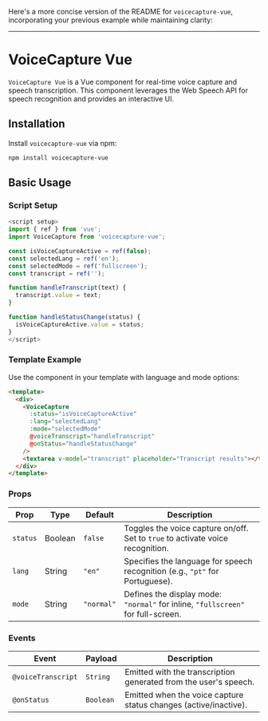Here's a more concise version of the README for `voicecapture-vue`, incorporating your previous example while maintaining clarity:

---

# VoiceCapture Vue

`VoiceCapture Vue` is a Vue component for real-time voice capture and speech transcription. This component leverages the Web Speech API for speech recognition and provides an interactive UI.

## Installation

Install `voicecapture-vue` via npm:

```bash
npm install voicecapture-vue
```

## Basic Usage

### Script Setup

```javascript
<script setup>
import { ref } from 'vue';
import VoiceCapture from 'voicecapture-vue';

const isVoiceCaptureActive = ref(false);
const selectedLang = ref('en');
const selectedMode = ref('fullscreen');
const transcript = ref('');

function handleTranscript(text) {
  transcript.value = text;
}

function handleStatusChange(status) {
  isVoiceCaptureActive.value = status;
}
</script>
```

### Template Example

Use the component in your template with language and mode options:

```html
<template>
  <div>
    <VoiceCapture
      :status="isVoiceCaptureActive"
      :lang="selectedLang"
      :mode="selectedMode"
      @voiceTranscript="handleTranscript"
      @onStatus="handleStatusChange"
    />
    <textarea v-model="transcript" placeholder="Transcript results"></textarea>
  </div>
</template>
```

### Props

| Prop       | Type    | Default    | Description                                                                                  |
|------------|---------|------------|----------------------------------------------------------------------------------------------|
| `status`   | Boolean | `false`    | Toggles the voice capture on/off. Set to `true` to activate voice recognition.              |
| `lang`     | String  | `"en"`     | Specifies the language for speech recognition (e.g., `"pt"` for Portuguese).               |
| `mode`     | String  | `"normal"` | Defines the display mode: `"normal"` for inline, `"fullscreen"` for full-screen.           |

### Events

| Event              | Payload     | Description                                                                                     |
|--------------------|-------------|-------------------------------------------------------------------------------------------------|
| `@voiceTranscript` | `String`    | Emitted with the transcription generated from the user's speech.                              |
| `@onStatus`        | `Boolean`   | Emitted when the voice capture status changes (active/inactive).                             |
